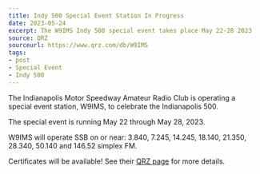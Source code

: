 ```yaml
---
title: Indy 500 Special Event Station In Progress
date: 2023-05-24
excerpt: The W9IMS Indy 500 special event takes place May 22-28 2023
source: QRZ
sourceurl: https://www.qrz.com/db/W9IMS
tags:
- post
- Special Event
- Indy 500
---
```

The Indianapolis Motor Speedway Amateur Radio Club is operating a special event station, W9IMS, to celebrate the Indianapolis 500.

The special event is running May 22 through May 28, 2023.

W9IMS will operate SSB on or near: 3.840, 7.245, 14.245, 18.140, 21.350, 28.340, 50.140 and 146.52 simplex FM.

Certificates will be available! See their [QRZ page](https://www.qrz.com/db/W9IMS) for more details.